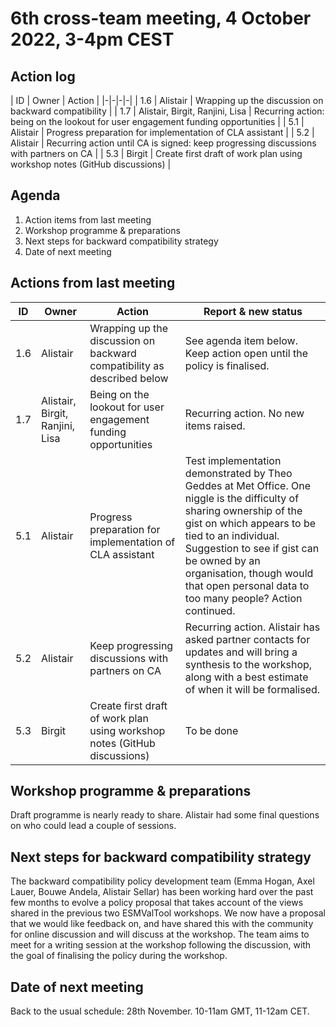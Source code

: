# 6th cross-team meeting, 4 October 2022, 3-4pm CEST

## Action log
| ID | Owner | Action |
|-|-|-|-|
| 1.6 | Alistair | Wrapping up the discussion on backward compatibility |
| 1.7 | Alistair, Birgit, Ranjini, Lisa | Recurring action: being on the lookout for user engagement funding opportunities |
| 5.1 | Alistair | Progress preparation for implementation of CLA assistant | 
| 5.2 | Alistair | Recurring action until CA is signed: keep progressing discussions with partners on CA | 
| 5.3 | Birgit | Create first draft of work plan using workshop notes (GitHub discussions) |


## Agenda
1. Action items from last meeting
2. Workshop programme & preparations
3. Next steps for backward compatibility strategy
4. Date of next meeting


## Actions from last meeting
| ID | Owner | Action | Report & new status |
|-|-|-|-|
| 1.6 | Alistair | Wrapping up the discussion on backward compatibility as described below | See agenda item below. Keep action open until the policy is finalised. |
| 1.7 | Alistair, Birgit, Ranjini, Lisa | Being on the lookout for user engagement funding opportunities | Recurring action. No new items raised. |
| 5.1 | Alistair | Progress preparation for implementation of CLA assistant | Test implementation demonstrated by Theo Geddes at Met Office. One niggle is the difficulty of sharing ownership of the gist on which appears to be tied to an individual. Suggestion to see if gist can be owned by an organisation, though would that open personal data to too many people? Action continued. |
| 5.2 | Alistair | Keep progressing discussions with partners on CA | Recurring action. Alistair has asked partner contacts for updates and will bring a synthesis to the workshop, along with a best estimate of when it will be formalised. |
| 5.3 | Birgit | Create first draft of work plan using workshop notes (GitHub discussions) | To be done |


## Workshop programme & preparations
Draft programme is nearly ready to share. Alistair had some final questions on who could lead a couple of sessions.


## Next steps for backward compatibility strategy
The backward compatibility policy development team (Emma Hogan, Axel Lauer, Bouwe Andela, Alistair Sellar) has been working hard over the past few months to evolve a policy proposal that takes account of the views shared in the previous two ESMValTool workshops. We now have a proposal that we would like feedback on, and have shared this with the community for online discussion and will discuss at the workshop. The team aims to meet for a writing session at the workshop following the discussion, with the goal of finalising the policy during the workshop.



## Date of next meeting

Back to the usual schedule: 28th November. 10-11am GMT, 11-12am CET.

